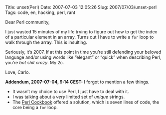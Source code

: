Title: unset(Perl)
Date: 2007-07-03 12:05:26
Slug: 2007/07/03/unset-perl
Tags: code, en, hacking, perl, rant


Dear Perl community,

I just wasted 15 minutes of my life trying to figure out how to get the index
of a particular element in an array. Turns out I have to write a `for` loop to
walk through the array. This is insulting.

Seriously, it’s 2007. If at this point in time you’re still defending your
beloved language and/or using words like “elegant” or “quick” when describing
Perl, you’re _bat shit crazy_. My 2c.

Love, Carlo.

**Addendum, 2007-07-04, 9:14 CEST:** I forgot to mention a few things.

  * It wasn’t my choice to use Perl, I just have to deal with it.
  * I was talking about a _very_ limited set of _unique_ strings.
  * The [Perl Cookbook][1] offered a solution, which is seven lines of code, the core being a `for` loop.

   [1]: http://www.oreilly.com/catalog/cookbook/
